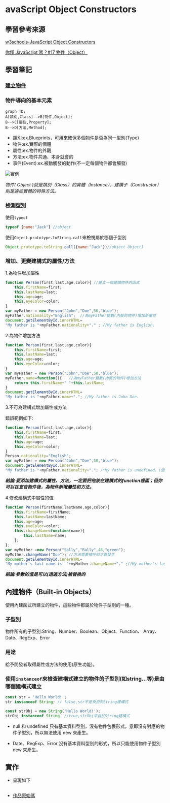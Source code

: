 # avaScript Object Constructors

## 學習參考來源

[w3schools-JavaScript Object Constructors](https://www.w3schools.com/js/js_object_constructors.asp)

[你懂 JavaScript 嗎？#17 物件（Object）](https://ithelp.ithome.com.tw/articles/10204736)

## 學習筆記

### [建立物件](../../../practices/15_js_basic_object/README.md)

### 物件導向的基本元素

```mermaid
graph TD;
A[類別,Class]-->B[物件,Object];
B-->C[屬性,Property];
B-->D[方法,Method];
```

- 類別:ex.Blueprints，可用來確保多個物件是否為同一型別(Type)
- 物件:ex.實際的個體
- 屬性:ex.物件的外觀
- 方法:ex.物件共通、本身就會的
- 事件(Event):ex.被動觸發的動作(不一定每個物件都會觸發)

![實例](/training-web-fundamental/others/homework/js_object_constructors/images/1598547839220.jpg)

*物件( Object )就是類別（Class）的實體（Instance），建構子（Constructor）則是達成實體的特殊方法。*

### 檢測型別

使用`typeof`

```javascript
typeof {name:"Jack"} //object
```

使用`Object.prototype.toString.call`來檢視屬於哪個子型別

```javascript
Object.prototype.toString.call({name:"Jack"})//object Object]
```

### 增加、更變建構式的屬性/方法

1.為物件增加屬性

```javascript
function Person(first,last,age,color){ //建立一個建構物件的函式
    this.firstName=first;
    this.lastName=last;
    this.age=age;
    this.eyeColor=color;
}
var myFather = new Person("John","Doe",50,"blue");
myFather.nationality="English";  //為myFather變數(內裝的物件)增加新屬性
document.getElementById.innerHTML=
"My father is "+myFather.nationality+"." ; //My father is English.
```

2.為物件增加方法

```javascript
function Person(first,last,age,color){ 
    this.firstName=first;
    this.lastName=last;
    this.age=age;
    this.eyeColor=color;
}
var myFather = new Person("John","Doe",50,"blue");
myFather.name=function(){   //為myFather變數(內裝的物件)增加方法
    return this.firstName+" "+this.lastName;
}
document.getElementById.innerHTML=
"My father is "+myFather.name+"."; //My father is John Doe.
```

3.不可為建構式增加屬性或方法

錯誤範例如下:

```javascript
function Person(first,last,age,color){ 
    this.firstName=first;
    this.lastName=last;
    this.age=age;
    this.eyeColor=color;
}
Person.nationality="English";
var myFather = new Person("John","Doe",50,"blue");
document.getElementById.innerHTML=
"My father is "+myFather.nationality+"."; /*My father is undefined。(但寫成"My father is "+Person.nationality+"."是可以的)*/
```

***結論:要添加建構式的屬性、方法，一定要把他放在建構式的function裡面；但你可以在宣告物件後，為物件新增屬性和方法。***

4.修改建構式中屬性的值

```javascript
function Person(firstName,lastName,age,color){ 
    this.firstName=firstName;
    this.lastName=lastName;
    this.age=age;
    this.eyeColor=color;
    this.changeName=function(name){
        this.lastName=name;
    };
};
var myMother =new Person("Sally","Rally",48,"green");
myMother.changeName("Doe"); //方法需要被呼叫才會發生
document.getElementById.innerHTML=
"My mother's last name is  "+myMother.changeName+"." ;//My mother's last name is Doe.
```

***結論:參數的值是可以(透過方法)被替換的***

## 內建物件（Built-in Objects）

使用內建函式所建立的物件，這些物件都屬於物件子型別的一種。

### 子型別

物件所有的子型別:String、Number、Boolean、Object、Function、
Array、Date、RegExp、Error

### 用途

給予開發者取得屬性或方法的使用(原生功能)。

### 使用`instanceof`來檢查建構式建立的物件的子型別(如string...等)是由哪個建構式建立

```javascript
const str = 'Hello World!';
str instanceof String; // false,str不是來自於String建構式
```

```javascript
const strObj = new String('Hello World!');
strObj instanceof String  //true,strObj來自於String建構式
```

- null 和 undefined 只有基本資料型別，沒有物件包裹形式，意即沒有對應的物件子型別，所以無法使用 new 來產生。

- Date、RegExp、Error 沒有基本資料型別的形式，所以只能使用物件子型別 new 來產生。


## 實作

- 呈現如下

![]()

- [作品原始碼]()
